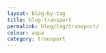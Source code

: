 ```yaml
---
layout: blog-by-tag
title: blog-transport
permalink: blog/tag/transport/
colour: aqua
category: transport
---
```

